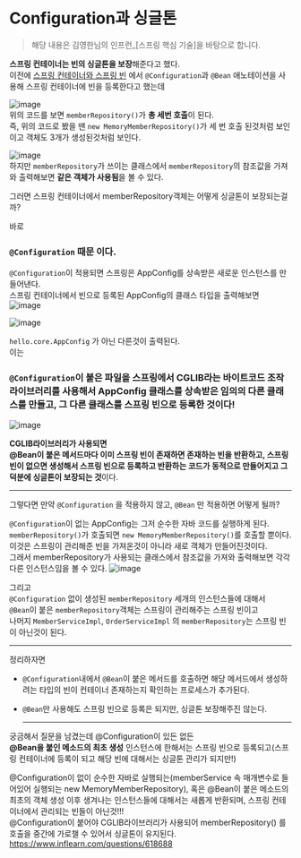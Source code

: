 # Configuration과 싱글톤
> 해당 내용은 김영한님의 인프런_[스프링 핵심 기술]을 바탕으로 합니다.  


**스프링 컨테이너는 빈의 싱글톤을 보장**해준다고 했다.  
이전에 [스프링 컨테이너와 스프링 빈](https://github.com/MJeong00/TIL/blob/main/%EC%8A%A4%ED%94%84%EB%A7%81%20%EC%BB%A8%ED%85%8C%EC%9D%B4%EB%84%88%EC%99%80%20%EC%8A%A4%ED%94%84%EB%A7%81%20%EB%B9%88.md)
에서 `@Configuration`과 `@Bean` 애노테이션을 사용해 스프링 컨테이너에 빈을 등록한다고 했는데

![image](https://user-images.githubusercontent.com/108853290/183563832-ce74dc86-9ced-45c2-9a3a-85565418d09a.png)  
위의 코드를 보면 `memberRepository()`가 **총 세번 호출**이 된다.  
즉, 위의 코드로 봤을 땐 `new MemoryMemberRepository()`가 세 번 호출 된것처럼 보인이고 객체도 3개가 생성된것처럼 보인다.  

![image](https://user-images.githubusercontent.com/108853290/183565246-5a13c2cc-2997-44a4-9111-ed393844a52f.png)  
하지만 `memberRepository`가 쓰이는 클래스에서 `memberRepository`의 참조값을 가져와 출력해보면 **같은 객체가 사용됨**을 볼 수 있다.

그러면 스프링 컨테이너에서 memberRepository객체는 어떻게 싱글톤이 보장되는걸까?  

  
  
바로 
### `@Configuration` 때문 이다.   
`@Configuration`이 적용되면 스프링은 AppConfig를 상속받은 새로운 인스턴스를 만들어낸다.  
스프링 컨테이너에서 빈으로 등록된 AppConfig의 클래스 타입을 출력해보면  
![image](https://user-images.githubusercontent.com/108853290/183568181-c30e7cb1-2e0a-4b64-93db-466f5f59f319.png)  


![image](https://user-images.githubusercontent.com/108853290/183568315-6667e71d-f57d-43d6-b857-f76dce716537.png)
  
`hello.core.AppConfig` 가 아닌 다른것이 출력된다.  
이는
### `@Configuration`이 붙은 파일을 스프링에서 CGLIB라는 바이트코드 조작 라이브러리를 사용해서 AppConfig 클래스를 상속받은 임의의 다른 클래스를 만들고, 그 다른 클래스를 스프링 빈으로 등록한 것이다!   
![image](https://user-images.githubusercontent.com/108853290/183568647-f34e208d-040b-4313-a1ed-7aa51e2c053b.png)   

**CGLIB라이브러리가 사용되면     
@Bean이 붙은 메서드마다 이미 스프링 빈이 존재하면 존재하는 빈을 반환하고, 스프링 빈이 없으면
생성해서 스프링 빈으로 등록하고 반환하는 코드가 동적으로 만들어지고 그 덕분에 싱글톤이 보장되는 것**이다.

---------------------------------------  

그렇다면 만약 `@Configuration` 을 적용하지 않고, `@Bean` 만 적용하면 어떻게 될까?   

`@Configuration`이 없는 AppConfig는 그저 순수한 자바 코드를 실행하게 된다. 
`memberRepository()`가 호출되면 `new MemoryMemberRepository()`를 호출할 뿐이다. 이것은 스프링이 관리해준 빈을 가져온것이 아니라 새로 객체가 만들어진것이다.   
그래서 memberRepository가 사용되는 클래스에서 참조값을 가져와 출력해보면 각각 다른 인스턴스임을 볼 수 있다.
![image](https://user-images.githubusercontent.com/108853290/183569814-e04dc5a8-dc23-4a03-821f-f60d042959ec.png)  

그리고   
`@Configuration` 없이 생성된 `memberRepository` 세개의 인스턴스들에 대해서    
`@Bean`이 붙은 `memberRepository`객체는 스프링이 관리해주는 스프링 빈이고   
나머지 `MemberServiceImpl`, `OrderServiceImpl` 의 `memberRepository`는 스프링 빈이 아닌것이 된다.
  

--------------------------------
 
정리하자면  
* `@Configuration`내에서 `@Bean`이 붙은 메서드를 호출하면 해당 메서드에서 생성하려는 타입의 빈이 컨테이너 존재하는지 확인하는 프로세스가 추가된다.   
* `@Bean`만 사용해도 스프링 빈으로 등록은 되지만, 싱글톤 보장해주진 않는다.
   
   
   -------------------------
   
 궁금해서 질문을 남겼는데 
 @Configuration이 있든 없든   
 **@Bean을 붙인 메소드의 최초 생성** 인스턴스에 한해서는 스프링 빈으로 등록되고(스프링 컨테이너에 등록이 되고 해당 빈에 대해서는 싱글톤 관리가 되지만!)   
 
 @Configuration이 없이 순수한 자바로 실행되는(memberService 속 매개변수로 들어있어 실행되는 new MemoryMemberRepository), 혹은 @Bean이 붙은 메소드의 최초의 객체 생성 이후 생겨나는 인스턴스들에 대해서는 새롭게 반환되며, 스프링 컨테이너에서 관리되는 빈들이 아닌것!!!   
 @Configuration이 붙어야 CGLIB라이브러리가 사용되어 memberRepository() 를 호출을 중간에 가로챌 수 있어서 싱글톤이 유지된다.
 https://www.inflearn.com/questions/618688
